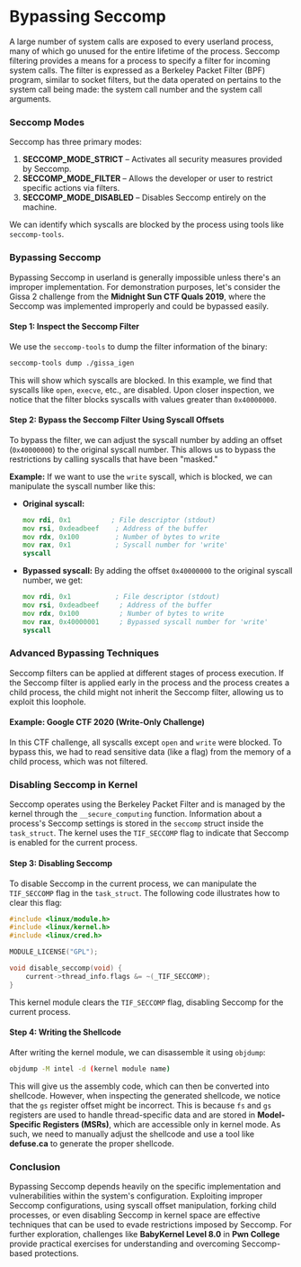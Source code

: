 # **Bypassing Seccomp**

A large number of system calls are exposed to every userland process, many of which go unused for the entire lifetime of the process. Seccomp filtering provides a means for a process to specify a filter for incoming system calls. The filter is expressed as a Berkeley Packet Filter (BPF) program, similar to socket filters, but the data operated on pertains to the system call being made: the system call number and the system call arguments.

### **Seccomp Modes**
Seccomp has three primary modes:
1. **SECCOMP_MODE_STRICT** – Activates all security measures provided by Seccomp.
2. **SECCOMP_MODE_FILTER** – Allows the developer or user to restrict specific actions via filters.
3. **SECCOMP_MODE_DISABLED** – Disables Seccomp entirely on the machine.

We can identify which syscalls are blocked by the process using tools like `seccomp-tools`.

### **Bypassing Seccomp**
Bypassing Seccomp in userland is generally impossible unless there's an improper implementation. For demonstration purposes, let's consider the Gissa 2 challenge from the **Midnight Sun CTF Quals 2019**, where the Seccomp was implemented improperly and could be bypassed easily.

#### **Step 1: Inspect the Seccomp Filter**
We use the `seccomp-tools` to dump the filter information of the binary:

```bash
seccomp-tools dump ./gissa_igen
```

This will show which syscalls are blocked. In this example, we find that syscalls like `open`, `execve`, etc., are disabled. Upon closer inspection, we notice that the filter blocks syscalls with values greater than `0x40000000`.

#### **Step 2: Bypass the Seccomp Filter Using Syscall Offsets**
To bypass the filter, we can adjust the syscall number by adding an offset (`0x40000000`) to the original syscall number. This allows us to bypass the restrictions by calling syscalls that have been "masked."

**Example:**
If we want to use the `write` syscall, which is blocked, we can manipulate the syscall number like this:

- **Original syscall:**
    ```asm
    mov rdi, 0x1          ; File descriptor (stdout)
    mov rsi, 0xdeadbeef    ; Address of the buffer
    mov rdx, 0x100         ; Number of bytes to write
    mov rax, 0x1           ; Syscall number for 'write'
    syscall
    ```
  
- **Bypassed syscall:**
    By adding the offset `0x40000000` to the original syscall number, we get:
    ```asm
    mov rdi, 0x1           ; File descriptor (stdout)
    mov rsi, 0xdeadbeef     ; Address of the buffer
    mov rdx, 0x100          ; Number of bytes to write
    mov rax, 0x40000001     ; Bypassed syscall number for 'write'
    syscall
    ```

### **Advanced Bypassing Techniques**
Seccomp filters can be applied at different stages of process execution. If the Seccomp filter is applied early in the process and the process creates a child process, the child might not inherit the Seccomp filter, allowing us to exploit this loophole.

#### **Example: Google CTF 2020 (Write-Only Challenge)**
In this CTF challenge, all syscalls except `open` and `write` were blocked. To bypass this, we had to read sensitive data (like a flag) from the memory of a child process, which was not filtered.

### **Disabling Seccomp in Kernel**
Seccomp operates using the Berkeley Packet Filter and is managed by the kernel through the `__secure_computing` function. Information about a process's Seccomp settings is stored in the `seccomp` struct inside the `task_struct`. The kernel uses the `TIF_SECCOMP` flag to indicate that Seccomp is enabled for the current process.

#### **Step 3: Disabling Seccomp**
To disable Seccomp in the current process, we can manipulate the `TIF_SECCOMP` flag in the `task_struct`. The following code illustrates how to clear this flag:

```c
#include <linux/module.h>
#include <linux/kernel.h>
#include <linux/cred.h>

MODULE_LICENSE("GPL");

void disable_seccomp(void) {
    current->thread_info.flags &= ~(_TIF_SECCOMP);
}
```

This kernel module clears the `TIF_SECCOMP` flag, disabling Seccomp for the current process.

#### **Step 4: Writing the Shellcode**
After writing the kernel module, we can disassemble it using `objdump`:

```bash
objdump -M intel -d (kernel module name)
```

This will give us the assembly code, which can then be converted into shellcode. However, when inspecting the generated shellcode, we notice that the `gs` register offset might be incorrect. This is because `fs` and `gs` registers are used to handle thread-specific data and are stored in **Model-Specific Registers (MSRs)**, which are accessible only in kernel mode. As such, we need to manually adjust the shellcode and use a tool like **defuse.ca** to generate the proper shellcode.

### **Conclusion**
Bypassing Seccomp depends heavily on the specific implementation and vulnerabilities within the system's configuration. Exploiting improper Seccomp configurations, using syscall offset manipulation, forking child processes, or even disabling Seccomp in kernel space are effective techniques that can be used to evade restrictions imposed by Seccomp. For further exploration, challenges like **BabyKernel Level 8.0** in **Pwn College** provide practical exercises for understanding and overcoming Seccomp-based protections.


